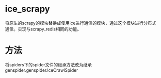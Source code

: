 # ice_scrapy
将原生的scrapy的模块替换成使用ice进行通信的模块，通过这个模块进行分布式通信。实现与scrapy_redis相同的功能。


# 方法
将spiders下的spider文件的继承方法改为继承genspider.genspider.IceCrawlSpider